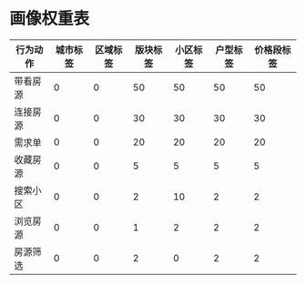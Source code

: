 # 画像权重表

| 行为动作 | 城市标签 | 区域标签  | 版块标签  | 小区标签  | 户型标签  | 价格段标签  |
| --- | --- | ---  | --- | --- | --- | --- |
| 带看房源 | 0 | 0 | 50 | 50 | 50 | 50 |
| 连接房源 | 0 | 0 | 30 | 30 | 30 | 30 |
| 需求单 | 0 | 0 | 20 | 20 | 20 | 20 |
| 收藏房源 | 0 | 0 | 5 | 5 | 5 | 5 |
| 搜索小区 | 0 | 0 | 2 | 10 | 2 | 2 |
| 浏览房源 | 0 | 0 | 1 | 2 | 2 | 2 |
| 房源筛选 | 0 | 0 | 2 | 0 | 2 | 2 |
